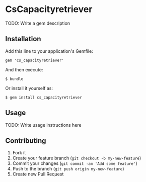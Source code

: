 # CsCapacityretriever

TODO: Write a gem description

## Installation

Add this line to your application's Gemfile:

    gem 'cs_capacityretriever'

And then execute:

    $ bundle

Or install it yourself as:

    $ gem install cs_capacityretriever

## Usage

TODO: Write usage instructions here

## Contributing

1. Fork it
2. Create your feature branch (`git checkout -b my-new-feature`)
3. Commit your changes (`git commit -am 'Add some feature'`)
4. Push to the branch (`git push origin my-new-feature`)
5. Create new Pull Request
